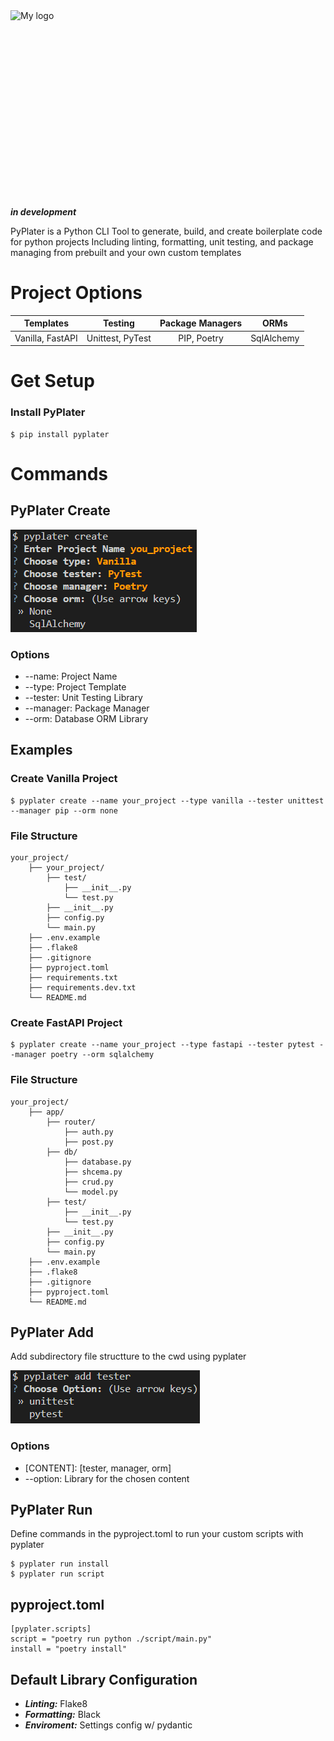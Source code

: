 <div style="display: flex; justify-content: center; align-items: center; gap: 1rem;">
<img src="https://davidrr-f.github.io/codepen-hosted-assets/pyplater-banner.svg" alt="My logo" width="900" height="300">
</div>

**_in development_**

<!-- for reference when published -->
<!-- <p align="center">
<a href="https://github.com/tiangolo/fastapi/actions?query=workflow%3ATest+event%3Apush+branch%3Amaster" target="_blank">
    <img src="https://github.com/tiangolo/fastapi/workflows/Test/badge.svg?event=push&branch=master" alt="Test">
</a>
<a href="https://coverage-badge.samuelcolvin.workers.dev/redirect/tiangolo/fastapi" target="_blank">
    <img src="https://coverage-badge.samuelcolvin.workers.dev/tiangolo/fastapi.svg" alt="Coverage">
</a>
<a href="https://pypi.org/project/fastapi" target="_blank">
    <img src="https://img.shields.io/pypi/v/fastapi?color=%2334D058&label=pypi%20package" alt="Package version">
</a>
<a href="https://pypi.org/project/fastapi" target="_blank">
    <img src="https://img.shields.io/pypi/pyversions/fastapi.svg?color=%2334D058" alt="Supported Python versions">
</a>
</p> -->

PyPlater is a Python CLI Tool to generate, build, and create boilerplate code for python projects Including linting, formatting, unit testing, and package managing from prebuilt and your own custom templates

# Project Options

|    Templates     |     Testing      | Package Managers |    ORMs    |
| :--------------: | :--------------: | :--------------: | :--------: |
| Vanilla, FastAPI | Unittest, PyTest |   PIP, Poetry    | SqlAlchemy |

# Get Setup

### Install PyPlater

```
$ pip install pyplater
```

# Commands

## PyPlater Create

![Alt text](image.png)

### Options

- --name: Project Name
- --type: Project Template
- --tester: Unit Testing Library
- --manager: Package Manager
- --orm: Database ORM Library

## Examples

### Create Vanilla Project

```
$ pyplater create --name your_project --type vanilla --tester unittest --manager pip --orm none
```

### File Structure

```
your_project/
    ├── your_project/
        ├── test/
            ├── __init__.py
            └── test.py
        ├── __init__.py
        ├── config.py
        └── main.py
    ├── .env.example
    ├── .flake8
    ├── .gitignore
    ├── pyproject.toml
    ├── requirements.txt
    ├── requirements.dev.txt
    └── README.md
```

### Create FastAPI Project

```
$ pyplater create --name your_project --type fastapi --tester pytest --manager poetry --orm sqlalchemy
```

### File Structure

```
your_project/
    ├── app/
        ├── router/
            ├── auth.py
            ├── post.py
        ├── db/
            ├── database.py
            ├── shcema.py
            ├── crud.py
            └── model.py
        ├── test/
            ├── __init__.py
            └── test.py
        ├── __init__.py
        ├── config.py
        └── main.py
    ├── .env.example
    ├── .flake8
    ├── .gitignore
    ├── pyproject.toml
    └── README.md
```

## PyPlater Add

Add subdirectory file structture to the cwd using pyplater

![Alt text](image-1.png)

### Options

- [CONTENT]: [tester, manager, orm]
- --option: Library for the chosen content

## PyPlater Run

Define commands in the pyproject.toml to run your custom scripts with pyplater

```
$ pyplater run install
$ pyplater run script
```

## pyproject.toml

```
[pyplater.scripts]
script = "poetry run python ./script/main.py"
install = "poetry install"
```

## Default Library Configuration

- **_Linting:_** Flake8
- **_Formatting:_** Black
- **_Enviroment:_** Settings config w/ pydantic
